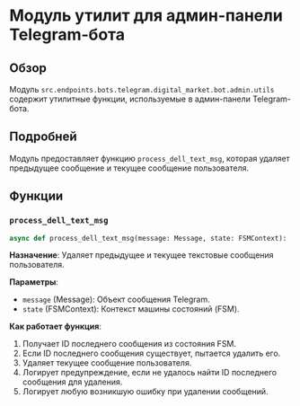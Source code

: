 # Модуль утилит для админ-панели Telegram-бота

## Обзор

Модуль `src.endpoints.bots.telegram.digital_market.bot.admin.utils` содержит утилитные функции, используемые в админ-панели Telegram-бота.

## Подробней

Модуль предоставляет функцию `process_dell_text_msg`, которая удаляет предыдущее сообщение и текущее сообщение пользователя.

## Функции

### `process_dell_text_msg`

```python
async def process_dell_text_msg(message: Message, state: FSMContext):
```

**Назначение**: Удаляет предыдущее и текущее текстовые сообщения пользователя.

**Параметры**:

*   `message` (Message): Объект сообщения Telegram.
*   `state` (FSMContext): Контекст машины состояний (FSM).

**Как работает функция**:

1.  Получает ID последнего сообщения из состояния FSM.
2.  Если ID последнего сообщения существует, пытается удалить его.
3.  Удаляет текущее сообщение пользователя.
4.  Логирует предупреждение, если не удалось найти ID последнего сообщения для удаления.
5.  Логирует любую возникшую ошибку при удалении сообщений.